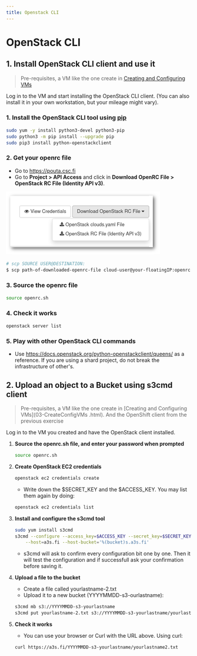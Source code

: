 ```yaml
---
title: Openstack CLI
---
```


# OpenStack CLI

## 1. Install OpenStack CLI client and use it

> Pre-requisites, a VM like the one create in [Creating and Configuring VMs](03-CreateConfigVMs.html)

Log in to the VM and start installing the OpenStack CLI client. (You can also install it in your own workstation, but your mileage might vary).

### 1. Install the OpenStack CLI tool using [pip](https://pypi.org/project/pip/)

```sh
sudo yum -y install python3-devel python3-pip
sudo python3 -m pip install --upgrade pip
sudo pip3 install python-openstackclient
```

### 2. Get your openrc file

* Go to <https://pouta.csc.fi>
* Go to **Project > API Access** and click in **Download OpenRC File > OpenStack RC File (Identity API v3)**.

![OpenStack RC File](../img/RC-File.png)

```sh
# scp SOURCE USER@DESTINATION:
$ scp path-of-downloaded-openrc-file cloud-user@your-floatingIP:openrc.sh
```

### 3. Source the openrc file

```sh
source openrc.sh
```

### 4. Check it works

```sh
openstack server list
```

### 5. Play with other OpenStack CLI commands

* Use https://docs.openstack.org/python-openstackclient/queens/ as a reference. If you are using a shard project, do not break the infrastructure of other's.

## 2. Upload an object to a Bucket using s3cmd client

> Pre-requisites, a VM like the one create in [Creating and Configuring VMs](03-CreateConfigVMs    .html). And the OpenShift client from the previous exercise

Log in to the VM you created and have the OpenStack client installed.

1. **Source the openrc.sh file, and enter your password when prompted**

    ```sh
    source openrc.sh
    ```

2. **Create OpenStack EC2 credentials**

    ```sh
    openstack ec2 credentials create
    ```

    * Write down the $SECRET_KEY and the $ACCESS_KEY. You may list them again by doing:

    ```sh
    openstack ec2 credentials list
    ```

3. **Install and configure the s3cmd tool**

    ```sh
    sudo yum install s3cmd
    s3cmd --configure --access_key=$ACCESS_KEY --secret_key=$SECRET_KEY \
        --host=a3s.fi --host-bucket='%(bucket)s.a3s.fi'
    ```
    
    * s3cmd will ask to confirm every configuration bit one by one. Then it will test the configuration and if successfull ask your confirmation before saving it.

4. **Upload a file to the bucket**

    * Create a file called yourlastname-2.txt
    * Upload it to a new bucket (YYYYMMDD-s3-ourlastname):

    ```sh
    s3cmd mb s3://YYYYMMDD-s3-yourlastname
    s3cmd put yourlastname-2.txt s3://YYYYMMDD-s3-yourlastname/yourlastname2.txt -P
    ```

5. **Check it works**

    * You can use your browser or Curl with the URL above. Using curl:

    ```sh
    curl https://a3s.fi/YYYYMMDD-s3-yourlastname/yourlastname2.txt
    ```

